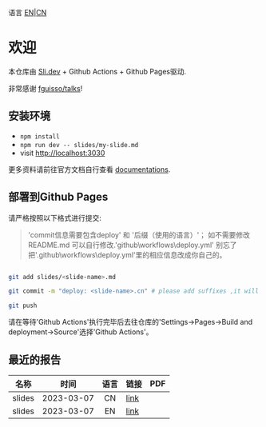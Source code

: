 语言 [EN](./README.md)|[CN](./README.CN.md)

# 欢迎

本仓库由 [Sli.dev](https://sli.dev) + Github Actions + Github Pages驱动.

非常感谢 [fguisso/talks](https://github.com/fguisso/talks/)!

## 安装环境

- `npm install`
- `npm run dev -- slides/my-slide.md`
- visit <http://localhost:3030>

更多资料请前往官方文档自行查看 [documentations](https://sli.dev/).

## 部署到Github Pages

请严格按照以下格式进行提交:
> 'commit信息需要包含deploy' 和 '后缀（使用的语言）'；
> 如不需要修改README.md 可以自行修改.'github\workflows\deploy.yml'
> 别忘了把'.github\workflows\deploy.yml'里的相应信息改成你自己的。
```bash

git add slides/<slide-name>.md

git commit -m "deploy: <slide-name>.cn" # please add suffixes ,it will display in the language collum of the table

git push
```

请在等待'Github Actions'执行完毕后去往仓库的'Settings->Pages->Build and deployment->Source'选择'Github Actions'。


## 最近的报告

|名称|时间|语言|链接|PDF|
|:-:|:-:|:-:|:-|:-|
|slides|2023-03-07|CN|[link](https://lizilong1993.github.io/talks/slides/)||
|slides|2023-03-07|EN|[link](https://lizilong1993.github.io/talks/slides/)||
